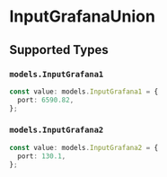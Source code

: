 # InputGrafanaUnion


## Supported Types

### `models.InputGrafana1`

```typescript
const value: models.InputGrafana1 = {
  port: 6590.82,
};
```

### `models.InputGrafana2`

```typescript
const value: models.InputGrafana2 = {
  port: 130.1,
};
```

